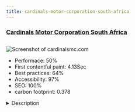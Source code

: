 ```yaml
---
title: cardinals-motor-corporation-south-africa
---
```


<div style="height: 3rem">
  <a href="https://cardinalsmc.com/"><h3>Cardinals Motor Corporation South Africa</h3></a>
</div>
<img loading="lazy" src="/images/thumbs/cardinalsmc.com.jpg" alt="Screenshot of cardinalsmc.com" />
<ul>
  <li>Performace: 50%</li>
  <li>
    First contentful paint:
    4.13Sec
  </li>
  <li>Best practices: 64%</li>
  <li>Accessibility: 97%</li>
  <li>SEO: 100%</li>
  <li>carbon footprint: 0.378</li>
</ul>
<details>
  <summary>Description</summary>
  <p>The brand Cardinals Motor Corporation is now a national motor dealership, opening branches in 10 new location by mid-2020.  This site is to bring all the dealers listings onto one platform, but also separate them using search filters part of Auto Digital Component, autodigital_com for Joomla 3.9x.  Using SP Page Builder, the site is designed to display stock from remote locations with stock from city locations, to deliver more cars nationwide, and increase sales in remote locations.  Soon all Cardinals stock will be on this site, and each vehicle has it's own location, sales team, map location, with many other features our company designed to make the user experience exciting.Using our own component and SP Page Builder, we've built one site for all dealerships to list their stock, each location assigns a map, sales team, dealership details, and allows users to rate their experience after a test drive of one of our vehicles.  The site is visually stimulating, easy to use, and boosts the digital footprint of the brand t.o all locations around South Africa.  Two click rule we introduced to all our client sites, this means two clicks and the user is guaranteed to land on the product they searched for.  Chat and custom contact forms make contact with the dealer instant.</p>
</details>

